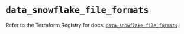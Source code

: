 # `data_snowflake_file_formats`

Refer to the Terraform Registry for docs: [`data_snowflake_file_formats`](https://registry.terraform.io/providers/snowflakedb/snowflake/2.1.0/docs/data-sources/file_formats).
